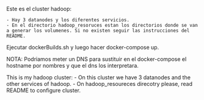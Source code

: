 Este es el cluster hadoop: 

	- Hay 3 datanodes y los diferentes servicios.
	- En el directorio hadoop_resoruces estan los directorios donde se van a generar los volumenes. Si no existen seguir las instrucciones del README.

Ejecutar dockerBuilds.sh y luego hacer docker-compose up.

NOTA: Podriamos meter un DNS para sustituir en el docker-compose el hostname por nombres y que el dns los interpretara. 

This is my hadoop cluster:
	- On this cluster we have 3 datanodes and the other services of hadoop.
	- On hadoop_resoureces direcotry please, read README to configure cluster. 